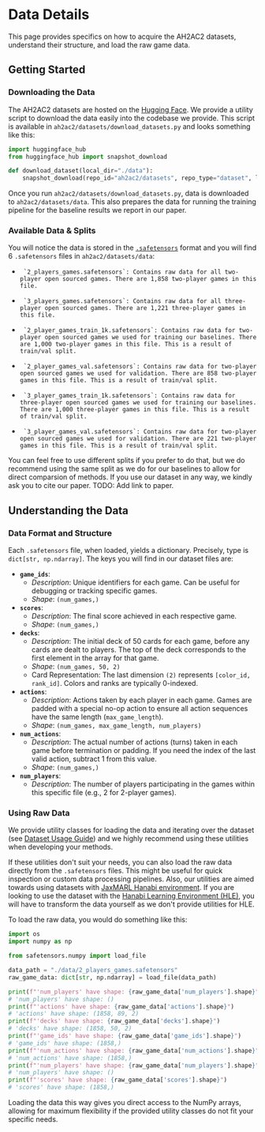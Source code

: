 # Data Details

This page provides specifics on how to acquire the AH2AC2 datasets, understand their structure, and load the raw game data.

## Getting Started

### Downloading the Data

The AH2AC2 datasets are hosted on the [Hugging Face](https://huggingface.co/datasets/ah2ac2/datasets). We provide a utility script to download the data easily into the codebase we provide. This script is available in `ah2ac2/datasets/download_datasets.py` and looks something like this: 
```python
import huggingface_hub
from huggingface_hub import snapshot_download

def download_dataset(local_dir="./data"):
    snapshot_download(repo_id="ah2ac2/datasets", repo_type="dataset", local_dir=local_dir)
```


Once you run `ah2ac2/datasets/download_datasets.py`, data is downloaded to `ah2ac2/datasets/data`. This also prepares the data for running the training pipeline for  the baseline results we report in our paper.

### Available Data & Splits 

You will notice the data is stored in the [`.safetensors`](https://github.com/huggingface/safetensors) format and you will find 6 `.safetensors` files in `ah2ac2/datasets/data`:

*      `2_players_games.safetensors`: Contains raw data for all two-player open sourced games. There are 1,858 two-player games in this file.
*      `3_players_games.safetensors`: Contains raw data for all three-player open sourced games. There are 1,221 three-player games in this file.
*      `2_player_games_train_1k.safetensors`: Contains raw data for two-player open sourced games we used for training our baselines. There are 1,000 two-player games in this file. This is a result of train/val split.
*      `2_player_games_val.safetensors`: Contains raw data for two-player open sourced games we used for validation. There are 858 two-player games in this file. This is a result of train/val split.
*      `3_player_games_train_1k.safetensors`: Contains raw data for three-player open sourced games we used for training our baselines. There are 1,000 three-player games in this file. This is a result of train/val split.
*      `3_player_games_val.safetensors`: Contains raw data for two-player open sourced games we used for validation. There are 221 two-player games in this file. This is a result of train/val split.


You can feel free to use different splits if you prefer to do that, but we do recommend using the same split as we do for our baselines to allow for direct comparsion of methods. If you use our dataset in any way, we kindly ask you to cite our paper. TODO: Add link to paper.

## Understanding the Data

### Data Format and Structure

Each `.safetensors` file, when loaded, yields a dictionary. Precisely, type is `dict[str, np.ndarray]`. The keys you will find in our dataset files are:

*   **`game_ids`**:
    *   _Description_: Unique identifiers for each game. Can be useful for debugging or tracking specific games.
    *   _Shape_: `(num_games,)`
*   **`scores`**:
    *   _Description_: The final score achieved in each respective game.
    *   _Shape_: `(num_games,)`
*   **`decks`**:
    *   _Description_: The initial deck of 50 cards for each game, before any cards are dealt to players. The top of the deck corresponds to the first element in the array for that game.
    *   _Shape_: `(num_games, 50, 2)`
    *   Card Representation: The last dimension `(2)` represents `[color_id, rank_id]`. Colors and ranks are typically 0-indexed.
*   **`actions`**:
    *   _Description_: Actions taken by each player in each game. Games are padded with a special no-op action to ensure all action sequences have the same length (`max_game_length`).
    *   _Shape_: `(num_games, max_game_length, num_players)`
*   **`num_actions`**:
    *   _Description_: The actual number of actions (turns) taken in each game before termination or padding. If you need the index of the last valid action, subtract 1 from this value.
    *   _Shape_: `(num_games,)`
*   **`num_players`**:
    *   _Description_: The number of players participating in the games within this specific file (e.g., 2 for 2-player games).

### Using Raw Data

We provide utility classes for loading the data and iterating over the dataset (see [Dataset Usage Guide](./classes.md)) and we highly recommend using these utilities when developing your methods.

If these utilities don't suit your needs, you can also load the raw data directly from the `.safetensors` files. This might be useful for quick inspection or custom data processing pipelines. Also, our utilities are aimed towards using datasets with [JaxMARL Hanabi environment](https://jaxmarl.foersterlab.com/environments/hanabi/). If you are looking to use the dataset with the [Hanabi Learning Environment (HLE)](https://arxiv.org/pdf/1902.00506), you will have to transform the data yourself as we don't provide utilities for HLE.


To load the raw data, you would do something like this:
```python
import os
import numpy as np

from safetensors.numpy import load_file

data_path = "./data/2_players_games.safetensors"
raw_game_data: dict[str, np.ndarray] = load_file(data_path)

print(f"'num_players' have shape: {raw_game_data['num_players'].shape}")
# 'num_players' have shape: ()
print(f"'actions' have shape: {raw_game_data['actions'].shape}")
# 'actions' have shape: (1858, 89, 2)
print(f"'decks' have shape: {raw_game_data['decks'].shape}")
# 'decks' have shape: (1858, 50, 2)
print(f"'game_ids' have shape: {raw_game_data['game_ids'].shape}")
# 'game_ids' have shape: (1858,)
print(f"'num_actions' have shape: {raw_game_data['num_actions'].shape}")
# 'num_actions' have shape: (1858,)
print(f"'num_players' have shape: {raw_game_data['num_players'].shape}")
# 'num_players' have shape: ()
print(f"'scores' have shape: {raw_game_data['scores'].shape}")
# 'scores' have shape: (1858,)
```
Loading the data this way gives you direct access to the NumPy arrays, allowing for maximum flexibility if the provided utility classes do not fit your specific needs. 